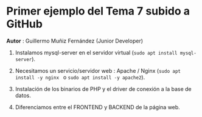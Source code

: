 # Primer ejemplo del Tema 7 subido a GitHub
**Autor** : Guillermo Muñiz Fernández (Junior Developer)

1. Instalamos mysql-server en el servidor virtual (`sudo apt install mysql-server`).

2. Necesitamos un servicio/servidor web : Apache / Nginx (`sudo apt install -y nginx ` o `sudo apt install -y apache2`).

3. Instalación de los binarios de PHP y el driver de conexión a la base de datos. 

4. Diferenciamos entre el FRONTEND y BACKEND de la página web.